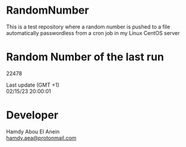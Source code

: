 # RandomNumber    
This is a test repository where a random number is pushed to a file automatically passwordless from a cron job in my Linux CentOS server    
# Random Number of the last run   
22478
      
Last update (GMT +1)    
02/15/23 20:00:01
# Developer    
Hamdy Abou El Anein   
hamdy.aea@protonmail.com
